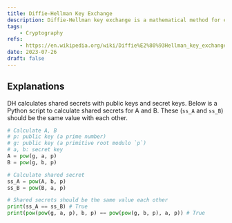 ```yaml
---
title: Diffie-Hellman Key Exchange
description: Diffie-Hellman key exchange is a mathematical method for exchaning cryptographic key securely.
tags:
    - Cryptography
refs:
    - https://en.wikipedia.org/wiki/Diffie%E2%80%93Hellman_key_exchange
date: 2023-07-26
draft: false
---
```


## Explanations

DH calculates shared secrets with public keys and secret keys. Below is a Python script to calculate shared secrets for A and B. These (`ss_A` and `ss_B`) should be the same value with each other.

```python
# Calculate A, B
# p: public key (a prime number)
# g: public key (a primitive root modulo `p`)
# a, b: secret key
A = pow(g, a, p)
B = pow(g, b, p)

# Calculate shared secret
ss_A = pow(A, b, p)
ss_B = pow(B, a, p)

# Shared secrets should be the same value each other
print(ss_A == ss_B) # True
print(pow(pow(g, a, p), b, p) == pow(pow(g, b, p), a, p)) # True
```
